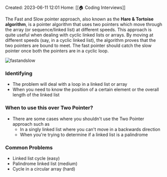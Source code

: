 Created: 2023-06-11 12:01
Home: [[🏠 Coding Interviews]]

The Fast and Slow pointer approach, also known as the **Hare & Tortoise algorithm**, is a pointer algorithm that uses two pointers which move through the array (or sequence/linked list) at different speeds. This approach is quite useful when dealing with cyclic linked lists or arrays. By moving at different speeds (say, in a cyclic linked list), the algorithm proves that the two pointers are bound to meet. The fast pointer should catch the slow pointer once both the pointers are in a cyclic loop.

![fastandslow](https://hackernoon.imgix.net/images/G9YRlqC9joZNTWsi1ul7tRkO6tv1-suft3wtu.jpg)

### Identifying
- The problem will deal with a loop in a linked list or array
- When you need to know the position of a certain element or the overall length of the linked list

### When to use this over Two Pointer?
- There are some cases where you shouldn't use the Two Pointer approach such as
	- In a singly linked list where you can't move in a backwards direction
	- When you're trying to determine if a linked list is a palindrome

### Common Problems
- Linked list cycle (easy)
- Palindrome linked list (medium)
- Cycle in a circular array (hard)